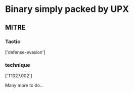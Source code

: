 # Binary simply packed by UPX

## MITRE

### Tactic
['defense-evasion']

### technique
['T1027.002']

Many more to do...
